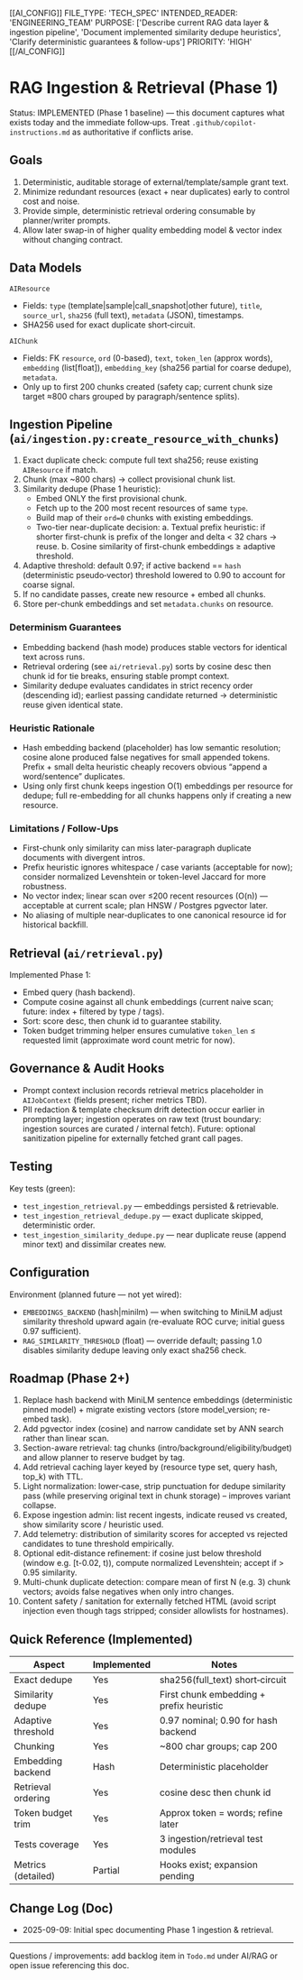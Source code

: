 [[AI_CONFIG]]
FILE_TYPE: 'TECH_SPEC'
INTENDED_READER: 'ENGINEERING_TEAM'
PURPOSE: ['Describe current RAG data layer & ingestion pipeline', 'Document implemented similarity dedupe heuristics', 'Clarify deterministic guarantees & follow-ups']
PRIORITY: 'HIGH'
[[/AI_CONFIG]]

# RAG Ingestion & Retrieval (Phase 1)

Status: IMPLEMENTED (Phase 1 baseline) — this document captures what exists today and the immediate follow‑ups. Treat `.github/copilot-instructions.md` as authoritative if conflicts arise.

## Goals

1. Deterministic, auditable storage of external/template/sample grant text.
2. Minimize redundant resources (exact + near duplicates) early to control cost and noise.
3. Provide simple, deterministic retrieval ordering consumable by planner/writer prompts.
4. Allow later swap-in of higher quality embedding model & vector index without changing contract.

## Data Models

`AIResource`

- Fields: `type` (template|sample|call_snapshot|other future), `title`, `source_url`, `sha256` (full text), `metadata` (JSON), timestamps.
- SHA256 used for exact duplicate short‑circuit.

`AIChunk`

- Fields: FK `resource`, `ord` (0-based), `text`, `token_len` (approx words), `embedding` (list[float]), `embedding_key` (sha256 partial for coarse dedupe), `metadata`.
- Only up to first 200 chunks created (safety cap; current chunk size target ≈800 chars grouped by paragraph/sentence splits).

## Ingestion Pipeline (`ai/ingestion.py:create_resource_with_chunks`)

1. Exact duplicate check: compute full text sha256; reuse existing `AIResource` if match.
2. Chunk (max ~800 chars) → collect provisional chunk list.
3. Similarity dedupe (Phase 1 heuristic):
   - Embed ONLY the first provisional chunk.
   - Fetch up to the 200 most recent resources of same `type`.
   - Build map of their `ord=0` chunks with existing embeddings.
   - Two-tier near-duplicate decision:
     a. Textual prefix heuristic: if shorter first-chunk is prefix of the longer and delta < 32 chars → reuse.
     b. Cosine similarity of first-chunk embeddings ≥ adaptive threshold.
4. Adaptive threshold: default 0.97; if active backend == `hash` (deterministic pseudo‑vector) threshold lowered to 0.90 to account for coarse signal.
5. If no candidate passes, create new resource + embed all chunks.
6. Store per-chunk embeddings and set `metadata.chunks` on resource.

### Determinism Guarantees

- Embedding backend (hash mode) produces stable vectors for identical text across runs.
- Retrieval ordering (see `ai/retrieval.py`) sorts by cosine desc then chunk id for tie breaks, ensuring stable prompt context.
- Similarity dedupe evaluates candidates in strict recency order (descending id); earliest passing candidate returned → deterministic reuse given identical state.

### Heuristic Rationale

- Hash embedding backend (placeholder) has low semantic resolution; cosine alone produced false negatives for small appended tokens. Prefix + small delta heuristic cheaply recovers obvious “append a word/sentence” duplicates.
- Using only first chunk keeps ingestion O(1) embeddings per resource for dedupe; full re-embedding for all chunks happens only if creating a new resource.

### Limitations / Follow-Ups

- First-chunk only similarity can miss later-paragraph duplicate documents with divergent intros.
- Prefix heuristic ignores whitespace / case variants (acceptable for now); consider normalized Levenshtein or token-level Jaccard for more robustness.
- No vector index; linear scan over ≤200 recent resources (O(n)) — acceptable at current scale; plan HNSW / Postgres pgvector later.
- No aliasing of multiple near‑duplicates to one canonical resource id for historical backfill.

## Retrieval (`ai/retrieval.py`)

Implemented Phase 1:

- Embed query (hash backend).
- Compute cosine against all chunk embeddings (current naive scan; future: index + filtered by type / tags).
- Sort: score desc, then chunk id to guarantee stability.
- Token budget trimming helper ensures cumulative `token_len` ≤ requested limit (approximate word count metric for now).

## Governance & Audit Hooks

- Prompt context inclusion records retrieval metrics placeholder in `AIJobContext` (fields present; richer metrics TBD).
- PII redaction & template checksum drift detection occur earlier in prompting layer; ingestion operates on raw text (trust boundary: ingestion sources are curated / internal fetch). Future: optional sanitization pipeline for externally fetched grant call pages.

## Testing

Key tests (green):

- `test_ingestion_retrieval.py` — embeddings persisted & retrievable.
- `test_ingestion_retrieval_dedupe.py` — exact duplicate skipped, deterministic order.
- `test_ingestion_similarity_dedupe.py` — near duplicate reuse (append minor text) and dissimilar creates new.

## Configuration

Environment (planned future — not yet wired):

- `EMBEDDINGS_BACKEND` (hash|minilm) — when switching to MiniLM adjust similarity threshold upward again (re-evaluate ROC curve; initial guess 0.97 sufficient).
- `RAG_SIMILARITY_THRESHOLD` (float) — override default; passing 1.0 disables similarity dedupe leaving only exact sha256 check.

## Roadmap (Phase 2+)

1. Replace hash backend with MiniLM sentence embeddings (deterministic pinned model) + migrate existing vectors (store model_version; re-embed task).
2. Add pgvector index (cosine) and narrow candidate set by ANN search rather than linear scan.
3. Section-aware retrieval: tag chunks (intro/background/eligibility/budget) and allow planner to reserve budget by tag.
4. Add retrieval caching layer keyed by (resource type set, query hash, top_k) with TTL.
5. Light normalization: lower‑case, strip punctuation for dedupe similarity pass (while preserving original text in chunk storage) – improves variant collapse.
6. Expose ingestion admin: list recent ingests, indicate reused vs created, show similarity score / heuristic used.
7. Add telemetry: distribution of similarity scores for accepted vs rejected candidates to tune threshold empirically.
8. Optional edit-distance refinement: if cosine just below threshold (window e.g. [t-0.02, t)), compute normalized Levenshtein; accept if > 0.95 similarity.
9. Multi-chunk duplicate detection: compare mean of first N (e.g. 3) chunk vectors; avoids false negatives when only intro changes.
10. Content safety / sanitation for externally fetched HTML (avoid script injection even though tags stripped; consider allowlists for hostnames).

## Quick Reference (Implemented)

| Aspect | Implemented | Notes |
|--------|-------------|-------|
| Exact dedupe | Yes | sha256(full_text) short‑circuit |
| Similarity dedupe | Yes | First chunk embedding + prefix heuristic |
| Adaptive threshold | Yes | 0.97 nominal; 0.90 for hash backend |
| Chunking | Yes | ~800 char groups; cap 200 |
| Embedding backend | Hash | Deterministic placeholder |
| Retrieval ordering | Yes | cosine desc then chunk id |
| Token budget trim | Yes | Approx token = words; refine later |
| Tests coverage | Yes | 3 ingestion/retrieval test modules |
| Metrics (detailed) | Partial | Hooks exist; expansion pending |

## Change Log (Doc)

- 2025-09-09: Initial spec documenting Phase 1 ingestion & retrieval.

---

Questions / improvements: add backlog item in `Todo.md` under AI/RAG or open issue referencing this doc.
